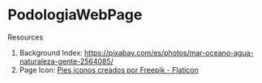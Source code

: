 # PodologiaWebPage

Resources

1. Background Index: https://pixabay.com/es/photos/mar-oceano-agua-naturaleza-gente-2564085/
2. Page Icon: <a href="https://www.flaticon.es/iconos-gratis/pies" title="pies iconos">Pies iconos creados por Freepik - Flaticon</a>

